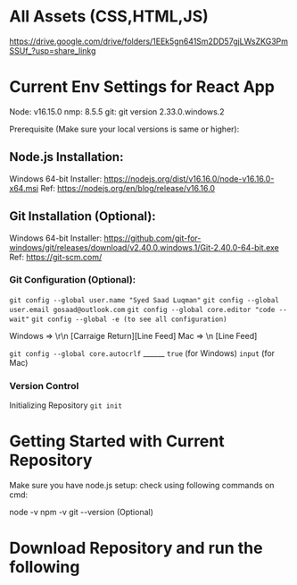 # All Assets (CSS,HTML,JS)

https://drive.google.com/drive/folders/1EEk5gn641Sm2DD57gjLWsZKG3PmSSUf_?usp=share_linkg

# Current Env Settings for React App

Node: v16.15.0
nmp: 8.5.5
git: git version 2.33.0.windows.2

Prerequisite 
(Make sure your local versions is same or higher):

## Node.js Installation:

Windows 64-bit Installer: https://nodejs.org/dist/v16.16.0/node-v16.16.0-x64.msi
Ref: https://nodejs.org/en/blog/release/v16.16.0

## Git Installation (Optional):

Windows 64-bit Installer: https://github.com/git-for-windows/git/releases/download/v2.40.0.windows.1/Git-2.40.0-64-bit.exe
Ref: https://git-scm.com/

### Git Configuration (Optional):
`git config --global user.name "Syed Saad Luqman"`
`git config --global user.email gosaad@outlook.com`
`git config --global core.editor "code --wait"`
`git config --global -e (to see all configuration)`

Windows => \r\n [Carraige Return][Line Feed]
Mac => \n [Line Feed]

`git config --global core.autocrlf` ______
`true` (for Windows)
`input` (for Mac)

### Version Control

Initializing Repository
`git init`




# Getting Started with Current Repository

Make sure you have node.js setup:
check using following commands on cmd:

node -v
npm -v
git --version (Optional)

# Download Repository and run the following




